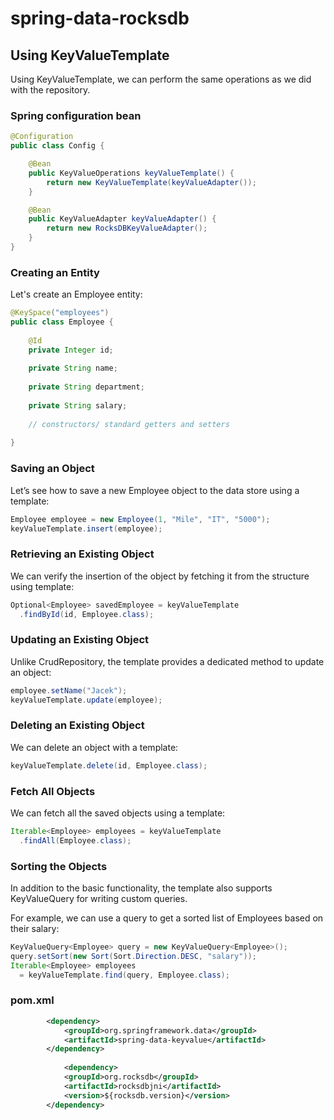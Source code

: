 # spring-data-rocksdb

## Using KeyValueTemplate
Using KeyValueTemplate, we can perform the same operations as we did with the repository.

### Spring configuration bean
```java
@Configuration
public class Config {

    @Bean
    public KeyValueOperations keyValueTemplate() {
        return new KeyValueTemplate(keyValueAdapter());
    }

    @Bean
    public KeyValueAdapter keyValueAdapter() {
        return new RocksDBKeyValueAdapter();
    }
}
```

### Creating an Entity
Let's create an Employee entity:

```java
@KeySpace("employees")
public class Employee {
 
    @Id
    private Integer id;
 
    private String name;
 
    private String department;
 
    private String salary;
 
    // constructors/ standard getters and setters
 
}
```

### Saving an Object
Let’s see how to save a new Employee object to the data store using a template:

```java
Employee employee = new Employee(1, "Mile", "IT", "5000");
keyValueTemplate.insert(employee);
```

### Retrieving an Existing Object
We can verify the insertion of the object by fetching it from the structure using template:

```java
Optional<Employee> savedEmployee = keyValueTemplate
  .findById(id, Employee.class);
```

### Updating an Existing Object
Unlike CrudRepository, the template provides a dedicated method to update an object:

```java
employee.setName("Jacek");
keyValueTemplate.update(employee);
```

### Deleting an Existing Object
We can delete an object with a template:

```java
keyValueTemplate.delete(id, Employee.class);
```

### Fetch All Objects
We can fetch all the saved objects using a template:

```java
Iterable<Employee> employees = keyValueTemplate
  .findAll(Employee.class);
```

### Sorting the Objects
In addition to the basic functionality, the template also supports KeyValueQuery for writing custom queries.

For example, we can use a query to get a sorted list of Employees based on their salary:

```java
KeyValueQuery<Employee> query = new KeyValueQuery<Employee>();
query.setSort(new Sort(Sort.Direction.DESC, "salary"));
Iterable<Employee> employees 
  = keyValueTemplate.find(query, Employee.class);
```


### pom.xml
```xml
		<dependency>
			<groupId>org.springframework.data</groupId>
			<artifactId>spring-data-keyvalue</artifactId>
		</dependency>
        
        	<dependency>
			<groupId>org.rocksdb</groupId>
			<artifactId>rocksdbjni</artifactId>
			<version>${rocksdb.version}</version>
		</dependency>
```
